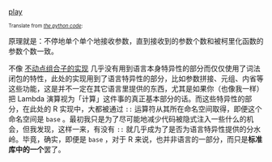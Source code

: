 [play](https://shinylive.io/r/editor/#code=NobwRAdghgtgpmAXGAxgVwE4YJ4DoNgA0qA9hAC5wVJgBmAlgB5wAmADifRQAQC83AHQHcAFLQCUooaMaSRsmeIEQB5OdJHY5EqcJG4DcraOP7D4yQG5ly9Fmx9Be2mggpJDZu048RGuxj0rJI25BoGuJL0tKIARlAAznCIiAA2VADm5AAWcYnJafQJ5KIRFtwAhPzxSSnpEFm5IjUFtCQYMFCpCaIubhYhKmHkfnoKAUEs3AA+AHzcLSksJLgoXal5tYXFpYYz84uIKIrlcN1wgkOqYq7uu5FWNhAAxADk3AACcIywbOkJyjelyBLDgDAgFwABlAoPFHAEHKMZIRuNgUQAvSSMbgAWlRuO4mMhgPeOSo3Awrm40NhUFEAEY5AAmOQAZnEkO4AHd6KkNhk4CVIcB6QBdXEAFmJL3eTxhcP4CN0yNRGKxBIceMxynldJEjNELNE7O4z24IvFOIlyjAAF9RUA)

<sup><sub>Translate from *[the python code](../Python)*: <sub/><sup/>

原理就是：不停地单个单个地接收参数，直到接收到的参数个数和被柯里化函数的参数个数一致。

不像 [不动点组合子的实现](../../fixedpoints/R) 几乎没有用到语言本身特异性的部分而仅仅使用了词法闭包的特性，此处的实现用到了语言特异性的部分，比如参数拼接、元组、内省等这些功能，这是并不一定在其它语言里提供的东西，尤其是如果你（也像我一样）把 Lambda 演算视为「计算」这件事的真正基本部分的话。而这些特异性的部分，在此处的 R 实现中，大都被通过 `::` 运算符从其所在命名空间取得，即便这个命名空间是 `base` 。最初我只是为了尽可能地减少代码被隐式注入一些什么的机会，但我发现，这样一来，有没有 `::` 就几乎成为了是否为语言特异性提供的分水岭。毕竟，确实，即便是 `base` ，对于 R 来说，也并非语言的一部分，而只是**标准库中的一个**罢了。
